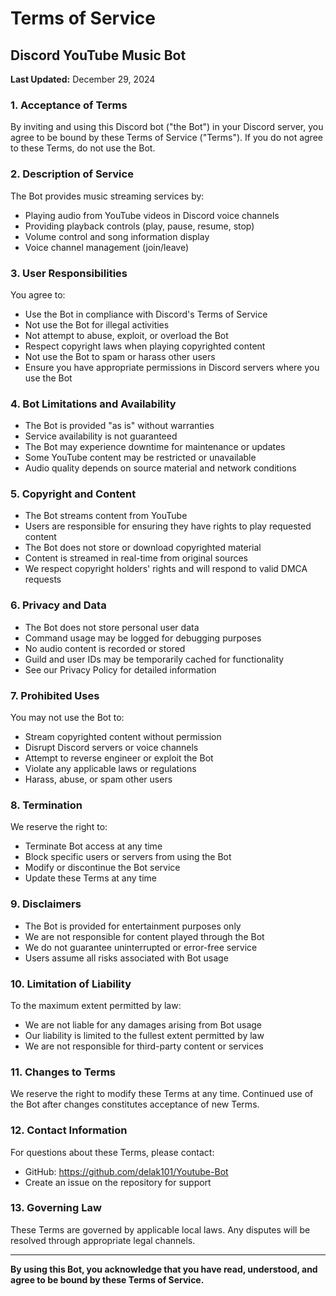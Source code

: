 # Terms of Service
## Discord YouTube Music Bot

**Last Updated:** December 29, 2024

### 1. Acceptance of Terms
By inviting and using this Discord bot ("the Bot") in your Discord server, you agree to be bound by these Terms of Service ("Terms"). If you do not agree to these Terms, do not use the Bot.

### 2. Description of Service
The Bot provides music streaming services by:
- Playing audio from YouTube videos in Discord voice channels
- Providing playback controls (play, pause, resume, stop)
- Volume control and song information display
- Voice channel management (join/leave)

### 3. User Responsibilities
You agree to:
- Use the Bot in compliance with Discord's Terms of Service
- Not use the Bot for illegal activities
- Not attempt to abuse, exploit, or overload the Bot
- Respect copyright laws when playing copyrighted content
- Not use the Bot to spam or harass other users
- Ensure you have appropriate permissions in Discord servers where you use the Bot

### 4. Bot Limitations and Availability
- The Bot is provided "as is" without warranties
- Service availability is not guaranteed
- The Bot may experience downtime for maintenance or updates
- Some YouTube content may be restricted or unavailable
- Audio quality depends on source material and network conditions

### 5. Copyright and Content
- The Bot streams content from YouTube
- Users are responsible for ensuring they have rights to play requested content
- The Bot does not store or download copyrighted material
- Content is streamed in real-time from original sources
- We respect copyright holders' rights and will respond to valid DMCA requests

### 6. Privacy and Data
- The Bot does not store personal user data
- Command usage may be logged for debugging purposes
- No audio content is recorded or stored
- Guild and user IDs may be temporarily cached for functionality
- See our Privacy Policy for detailed information

### 7. Prohibited Uses
You may not use the Bot to:
- Stream copyrighted content without permission
- Disrupt Discord servers or voice channels
- Attempt to reverse engineer or exploit the Bot
- Violate any applicable laws or regulations
- Harass, abuse, or spam other users

### 8. Termination
We reserve the right to:
- Terminate Bot access at any time
- Block specific users or servers from using the Bot
- Modify or discontinue the Bot service
- Update these Terms at any time

### 9. Disclaimers
- The Bot is provided for entertainment purposes only
- We are not responsible for content played through the Bot
- We do not guarantee uninterrupted or error-free service
- Users assume all risks associated with Bot usage

### 10. Limitation of Liability
To the maximum extent permitted by law:
- We are not liable for any damages arising from Bot usage
- Our liability is limited to the fullest extent permitted by law
- We are not responsible for third-party content or services

### 11. Changes to Terms
We reserve the right to modify these Terms at any time. Continued use of the Bot after changes constitutes acceptance of new Terms.

### 12. Contact Information
For questions about these Terms, please contact:
- GitHub: https://github.com/delak101/Youtube-Bot
- Create an issue on the repository for support

### 13. Governing Law
These Terms are governed by applicable local laws. Any disputes will be resolved through appropriate legal channels.

---

**By using this Bot, you acknowledge that you have read, understood, and agree to be bound by these Terms of Service.**
